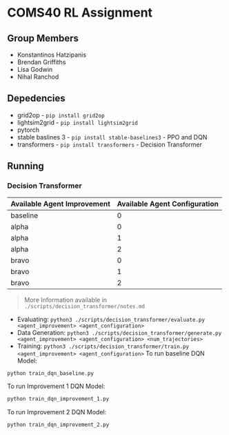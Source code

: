 # COMS40 RL Assignment

## Group Members

* Konstantinos Hatzipanis
* Brendan Griffiths
* Lisa Godwin
* Nihal Ranchod

## Depedencies

* grid2op - `pip install grid2op`
* lightsim2grid - `pip install lightsim2grid`
* pytorch
* stable baslines 3 - `pip install stable-baselines3` - PPO and DQN
* transformers - `pip install transformers` - Decision Transformer

## Running

### Decision Transformer

| Available Agent Improvement | Available Agent Configuration |
|-----------------------------|-------------------------------|
| baseline | 0 |
| alpha | 0 |
| alpha | 1 |
| alpha | 2 |
| bravo | 0 |
| bravo | 1 |
| bravo | 2 |

> More Information available in `./scripts/decision_transformer/notes.md`

* Evaluating: `python3 ./scripts/decision_transformer/evaluate.py <agent_improvement> <agent_configuration>`
* Data Generation: `python3 ./scripts/decision_transformer/generate.py <agent_improvement> <agent_configuration> <num_trajectories>`
* Training: `python3 ./scripts/decision_transformer/train.py <agent_improvement> <agent_configuration>`
To run baseline DQN Model:
```bash
python train_dqn_baseline.py
```

To run Improvement 1 DQN Model:
```bash
python train_dqn_improvement_1.py
```

To run Improvement 2 DQN Model:
```bash
python train_dqn_improvement_2.py
```